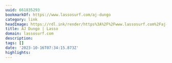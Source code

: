 ```yaml
---
uuid: 661835293
bookmarkOf: https://www.lassosurf.com/aj-dungo
category: link
headImage: https://rdl.ink/render/https%3A%2F%2Fwww.lassosurf.com%2Faj-dungo
title: AJ Dungo | Lasso
domain: lassosurf.com
description:
tags: []
date: '2023-10-16T07:34:15.873Z'
highlights:
---
```




